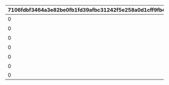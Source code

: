 |7106fdbf3464a3e82be0fb1fd39afbc31242f5e258a0d1cff9fb4ed3185af49b|4eb59d72cb5e81b78f290750bec3bd78cd375afa9d9ecc1d3a38582e5e6d2492|d1614939cf29551e732cd003822ff3c35885ae9ab7667b12f6688a461601b7f2|43c1f725937d86bbcf640082215ceede283c049769a070232845916d5f5ed8d7|bf495b89b9efdca6733048a3b904d17b126d2c0a258d4caa67e6b9164fb63bae|f37f9e232322a139a5aced3e96258d6ab35edc10d40345ba9ac23b53f301b914|09514632afe092f97315bdecddf93276bbe03710aac6a28a860cf26d57fd3bc5|435fee3194b2c41501ae4371a39bb2fb1d4414262bdb5859e41f15aeaea02c0e|9ba9812d6b7a427fd861b7494abd5d991847f94e10cce9b1fc6bfa954488e2a6|dd5e3595e4183c70d1ac64898271bf4c75ed9269a7e9abe1bc353312ce227a73|7ffd10149c23121db245e72b2d7163646e2b1886b9208ccfa7afb11c9ee83139|b12120a32e24d8d4c6249c20144c3cb864908006c8ffb4d099eb8c4878360db1|
| --- | --- | --- | --- | --- | --- | --- | --- | --- | --- | --- | --- |
|0|bgm_MC219|10201|10|2|ダイブ・アストルム　\n七つの願いと創世の残響|bgm_MC219|62001|0|136701|0|0|
|0|bgm_MC226|10202|10|2|アンダンテ・ウィズ・ユー　\n祈りの双唱が響く時|bgm_MC226|62001|0|136801|0|0|
|0|bgm_MC234B|10203|10|2|超鋼乙女ギガンティックローチェ　\n～大出撃！ランドソル爆発４.１秒前～|bgm_MC234B|62001|0|134601|0|0|
|0|bgm_MC250|10204|10|2|結集！　アルケス＆トワイライト　\n闇医者と二人の錬金術師|bgm_MC250|62001|0|132301|0|0|
|0|bgm_MC255|10205|10|2|ド令嬢カノンの華麗なるおリベンジ ～ツンデレおピンクを添えて～|bgm_MC255_02|62001|0|137301|0|0|
|0|bgm_MC262|10206|10|2|サマードリーム・リフレイン　\n水平線の彼方の旅路|bgm_MC262|62001|0|135001|0|0|
|0|bgm_MC267A|10207|10|2|Summer Anemos, \nSummer Qualia|bgm_MC267A|62001|0|135301|0|0|